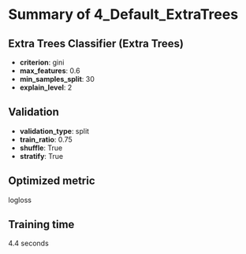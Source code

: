 # Summary of 4_Default_ExtraTrees

## Extra Trees Classifier (Extra Trees)
- **criterion**: gini
- **max_features**: 0.6
- **min_samples_split**: 30
- **explain_level**: 2

## Validation
 - **validation_type**: split
 - **train_ratio**: 0.75
 - **shuffle**: True
 - **stratify**: True

## Optimized metric
logloss

## Training time

4.4 seconds
